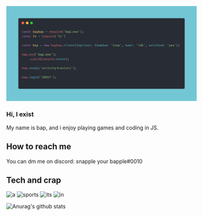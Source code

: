 ![e](carbon.png)

### Hi, I exist

My name is bap, and i enjoy playing games and coding in JS.

## How to reach me

You can dm me on discord: snapple your bapple#0010

## Tech and crap

![a](https://img.shields.io/badge/OS-Win%2010-blue) ![sports](https://img.shields.io/badge/Code%20Editor-VSCODE%20Insiders-green) ![its](https://img.shields.io/badge/Language%3A%20Code-Javascript-yellow) ![in](https://img.shields.io/badge/Language%3A%20Speak-English(US)-lightgrey)

![Anurag's github stats](https://github-readme-stats.vercel.app/api?username=snapple-your-bapple&show_icons=true&theme=onedark)
